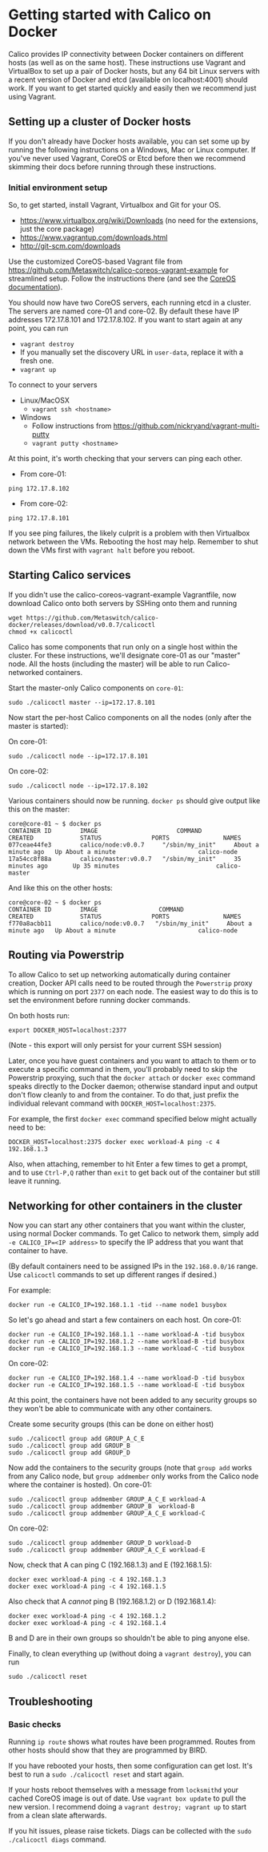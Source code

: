 # Getting started with Calico on Docker

Calico provides IP connectivity between Docker containers on different hosts (as well as on the same host). These instructions use Vagrant and VirtualBox to set up a pair of Docker hosts, but any 64 bit Linux servers with a recent version of Docker and etcd (available on localhost:4001) should work. If you want to get started quickly and easily then we recommend just using Vagrant.

## Setting up a cluster of Docker hosts

If you don't already have Docker hosts available, you can set some up by running the following instructions on a Windows, Mac or Linux computer. If you've never used Vagrant, CoreOS or Etcd before then we recommend skimming their docs before running through these instructions.

### Initial environment setup

So, to get started, install Vagrant, Virtualbox and Git for your OS.
* https://www.virtualbox.org/wiki/Downloads (no need for the extensions, just the core package)
* https://www.vagrantup.com/downloads.html
* http://git-scm.com/downloads

Use the customized CoreOS-based Vagrant file from https://github.com/Metaswitch/calico-coreos-vagrant-example for streamlined setup. Follow the instructions there (and see the [CoreOS documentation](https://coreos.com/docs/running-coreos/platforms/vagrant/)).

You should now have two CoreOS servers, each running etcd in a cluster. The servers are named core-01 and core-02.  By default these have IP addresses 172.17.8.101 and 172.17.8.102. If you want to start again at any point, you can run

* `vagrant destroy`
* If you manually set the discovery URL in `user-data`, replace it with a fresh one.
* `vagrant up`

To connect to your servers
* Linux/MacOSX
   * `vagrant ssh <hostname>`
* Windows
   * Follow instructions from https://github.com/nickryand/vagrant-multi-putty
   * `vagrant putty <hostname>`

At this point, it's worth checking that your servers can ping each other.
* From core-01:
```
ping 172.17.8.102
```
* From core-02:
```
ping 172.17.8.101
```
If you see ping failures, the likely culprit is a problem with then Virtualbox network between the VMs.  Rebooting the host may help. Remember to shut down the VMs first with `vagrant halt` before you reboot.

## Starting Calico services

If you didn't use the calico-coreos-vagrant-example Vagrantfile, now download Calico onto both servers by SSHing onto them and running
```
wget https://github.com/Metaswitch/calico-docker/releases/download/v0.0.7/calicoctl
chmod +x calicoctl
```
Calico has some components that run only on a single host within the cluster. For these instructions, we'll designate core-01 as our "master" node. All the hosts (including the master) will be able to run Calico-networked containers.

Start the master-only Calico components on `core-01`:
```
sudo ./calicoctl master --ip=172.17.8.101
```
Now start the per-host Calico components on all the nodes (only after the master is started):

On core-01:
```
sudo ./calicoctl node --ip=172.17.8.101
```
On core-02:
```
sudo ./calicoctl node --ip=172.17.8.102
```

Various containers should now be running.  `docker ps` should give output like this on the master:
```
core@core-01 ~ $ docker ps
CONTAINER ID        IMAGE                      COMMAND                CREATED             STATUS              PORTS               NAMES
077ceae44fe3        calico/node:v0.0.7     "/sbin/my_init"     About a minute ago   Up About a minute                       calico-node
17a54cc8f88a        calico/master:v0.0.7   "/sbin/my_init"     35 minutes ago       Up 35 minutes                           calico-master
```
And like this on the other hosts:
```
core@core-02 ~ $ docker ps
CONTAINER ID        IMAGE                 COMMAND                CREATED             STATUS              PORTS               NAMES
f770a8acbb11        calico/node:v0.0.7   "/sbin/my_init"     About a minute ago   Up About a minute                       calico-node
```

## Routing via Powerstrip

To allow Calico to set up networking automatically during container creation, Docker API calls need to be routed through the `Powerstrip` proxy which is running on port `2377` on each node. The easiest way to do this is to set the environment before running docker commands.

On both hosts run:
```
export DOCKER_HOST=localhost:2377
```

(Note - this export will only persist for your current SSH session)

Later, once you have guest containers and you want to attach to them or to execute a specific command in them, you'll probably need to skip the Powerstrip proxying, such that the `docker attach` or `docker exec` command speaks directly to the Docker daemon; otherwise standard input and output don't flow cleanly to and from the container.  To do that, just prefix the individual relevant command with `DOCKER_HOST=localhost:2375`.

For example, the first `docker exec` command specified below might actually need to be:
```
DOCKER_HOST=localhost:2375 docker exec workload-A ping -c 4 192.168.1.3
```

Also, when attaching, remember to hit Enter a few times to get a prompt, and to use `Ctrl-P,Q` rather than `exit` to get back out of the container but still leave it running.

## Networking for other containers in the cluster

Now you can start any other containers that you want within the cluster, using normal Docker commands.  To get Calico to network them, simply add `-e CALICO_IP=<IP address>` to specify the IP address that you want that container to have.

(By default containers need to be assigned IPs in the `192.168.0.0/16` range. Use `calicoctl` commands to set up different ranges if desired.)

For example:
```
docker run -e CALICO_IP=192.168.1.1 -tid --name node1 busybox
```

So let's go ahead and start a few containers on each host.
On core-01:
```
docker run -e CALICO_IP=192.168.1.1 --name workload-A -tid busybox
docker run -e CALICO_IP=192.168.1.2 --name workload-B -tid busybox
docker run -e CALICO_IP=192.168.1.3 --name workload-C -tid busybox
```
On core-02:
```
docker run -e CALICO_IP=192.168.1.4 --name workload-D -tid busybox
docker run -e CALICO_IP=192.168.1.5 --name workload-E -tid busybox
```

At this point, the containers have not been added to any security groups so they won't be able to communicate with any other containers.

Create some security groups (this can be done on either host)
```
sudo ./calicoctl group add GROUP_A_C_E
sudo ./calicoctl group add GROUP_B
sudo ./calicoctl group add GROUP_D
```

Now add the containers to the security groups (note that `group add` works from any Calico node, but `group addmember` only works from the Calico node where the container is hosted).
On core-01:
```
sudo ./calicoctl group addmember GROUP_A_C_E workload-A
sudo ./calicoctl group addmember GROUP_B  workload-B
sudo ./calicoctl group addmember GROUP_A_C_E workload-C
```

On core-02:
```
sudo ./calicoctl group addmember GROUP_D workload-D
sudo ./calicoctl group addmember GROUP_A_C_E workload-E
```

Now, check that A can ping C (192.168.1.3) and E (192.168.1.5):
```
docker exec workload-A ping -c 4 192.168.1.3
docker exec workload-A ping -c 4 192.168.1.5
```

Also check that A _cannot_ ping B (192.168.1.2) or D (192.168.1.4):
```
docker exec workload-A ping -c 4 192.168.1.2
docker exec workload-A ping -c 4 192.168.1.4
```

B and D are in their own groups so shouldn't be able to ping anyone else.

Finally, to clean everything up (without doing a `vagrant destroy`), you can run
```
sudo ./calicoctl reset
```

## Troubleshooting

### Basic checks
Running `ip route` shows what routes have been programmed. Routes from other hosts should show that they are programmed by BIRD.

If you have rebooted your hosts, then some configuration can get lost. It's best to run a `sudo ./calicoctl reset` and start again.

If your hosts reboot themselves with a message from `locksmithd` your cached CoreOS image is out of date.  Use `vagrant box update` to pull the new version.  I recommend doing a `vagrant destroy; vagrant up` to start from a clean slate afterwards.

If you hit issues, please raise tickets. Diags can be collected with the `sudo ./calicoctl diags` command.
